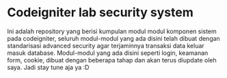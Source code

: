 # Codeigniter lab security system
Ini adalah repository yang berisi kumpulan modul modul komponen sistem pada codeigniter, seluruh modul-modul yang ada disini telah dibuat dengan standarisasi advanced security agar terjaminnya transaksi data keluar masuk database. Modul-modul yang ada disini seperti login, keamanan form, cookie, dibuat dengan beberapa tahap dan akan terus diupdate oleh saya. Jadi stay tune aja ya :D
